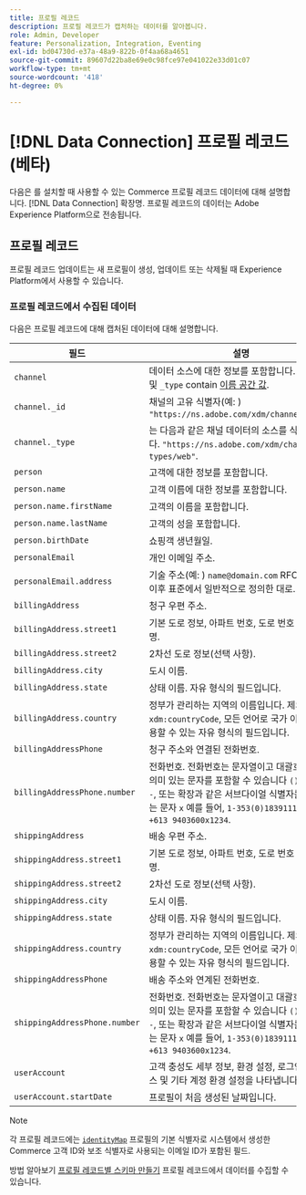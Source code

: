```yaml
---
title: 프로필 레코드
description: 프로필 레코드가 캡처하는 데이터를 알아봅니다.
role: Admin, Developer
feature: Personalization, Integration, Eventing
exl-id: bd04730d-e37a-48a9-822b-0f4aa68a4651
source-git-commit: 89607d22ba8e69e0c98fce97e041022e33d01c07
workflow-type: tm+mt
source-wordcount: '418'
ht-degree: 0%

---
```


# [!DNL Data Connection] 프로필 레코드(베타)

다음은 를 설치할 때 사용할 수 있는 Commerce 프로필 레코드 데이터에 대해 설명합니다. [!DNL Data Connection] 확장명. 프로필 레코드의 데이터는 Adobe Experience Platform으로 전송됩니다.

## 프로필 레코드

프로필 레코드 업데이트는 새 프로필이 생성, 업데이트 또는 삭제될 때 Experience Platform에서 사용할 수 있습니다.

### 프로필 레코드에서 수집된 데이터

다음은 프로필 레코드에 대해 캡처된 데이터에 대해 설명합니다.

| 필드 | 설명 |
|---|---|
| `channel` | 데이터 소스에 대한 정보를 포함합니다. 모두 `_id` 및 `_type` contain [이름 공간 값](https://experienceleague.adobe.com/docs/experience-platform/xdm/schema/namespaces.html). |
| `channel._id` | 채널의 고유 식별자(예: ) `"https://ns.adobe.com/xdm/channels/web"`. |
| `channel._type` | 는 다음과 같은 채널 데이터의 소스를 식별합니다. `"https://ns.adobe.com/xdm/channel-types/web"`. |
| `person` | 고객에 대한 정보를 포함합니다. |
| `person.name` | 고객 이름에 대한 정보를 포함합니다. |
| `person.name.firstName` | 고객의 이름을 포함합니다. |
| `person.name.lastName` | 고객의 성을 포함합니다. |
| `person.birthDate` | 쇼핑객 생년월일. |
| `personalEmail` | 개인 이메일 주소. |
| `personalEmail.address` | 기술 주소(예: ) `name@domain.com` RFC2822 및 이후 표준에서 일반적으로 정의한 대로. |
| `billingAddress` | 청구 우편 주소. |
| `billingAddress.street1` | 기본 도로 정보, 아파트 번호, 도로 번호 및 도로명. |
| `billingAddress.street2` | 2차선 도로 정보(선택 사항). |
| `billingAddress.city` | 도시 이름. |
| `billingAddress.state` | 상태 이름. 자유 형식의 필드입니다. |
| `billingAddress.country` | 정부가 관리하는 지역의 이름입니다. 제외 `xdm:countryCode`, 모든 언어로 국가 이름을 사용할 수 있는 자유 형식의 필드입니다. |
| `billingAddressPhone` | 청구 주소와 연결된 전화번호. |
| `billingAddressPhone.number` | 전화번호. 전화번호는 문자열이고 대괄호와 같은 의미 있는 문자를 포함할 수 있습니다 `()`, 하이픈 `-`, 또는 확장과 같은 서브다이얼 식별자를 보여 주는 문자 `x` 예를 들어,  `1-353(0)18391111` 또는 `+613 9403600x1234`. |
| `shippingAddress` | 배송 우편 주소. |
| `shippingAddress.street1` | 기본 도로 정보, 아파트 번호, 도로 번호 및 도로명. |
| `shippingAddress.street2` | 2차선 도로 정보(선택 사항). |
| `shippingAddress.city` | 도시 이름. |
| `shippingAddress.state` | 상태 이름. 자유 형식의 필드입니다. |
| `shippingAddress.country` | 정부가 관리하는 지역의 이름입니다. 제외 `xdm:countryCode`, 모든 언어로 국가 이름을 사용할 수 있는 자유 형식의 필드입니다. |
| `shippingAddressPhone` | 배송 주소와 연계된 전화번호. |
| `shippingAddressPhone.number` | 전화번호. 전화번호는 문자열이고 대괄호와 같은 의미 있는 문자를 포함할 수 있습니다 `()`, 하이픈 `-`, 또는 확장과 같은 서브다이얼 식별자를 보여 주는 문자 `x` 예를 들어,  `1-353(0)18391111` 또는 `+613 9403600x1234`. |
| `userAccount` | 고객 충성도 세부 정보, 환경 설정, 로그인 프로세스 및 기타 계정 환경 설정을 나타냅니다. |
| `userAccount.startDate` | 프로필이 처음 생성된 날짜입니다. |

>[!NOTE]
>
>각 프로필 레코드에는 [`identityMap`](https://experienceleague.adobe.com/docs/experience-platform/xdm/field-groups/profile/identitymap.html) 프로필의 기본 식별자로 시스템에서 생성한 Commerce 고객 ID와 보조 식별자로 사용되는 이메일 ID가 포함된 필드.

방법 알아보기 [프로필 레코드별 스키마 만들기](profile-data.md) 프로필 레코드에서 데이터를 수집할 수 있습니다.
